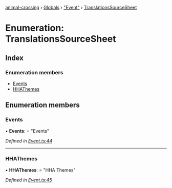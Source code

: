 [animal-crossing](../README.md) › [Globals](../globals.md) › ["Event"](../modules/_event_.md) › [TranslationsSourceSheet](_event_.translationssourcesheet.md)

# Enumeration: TranslationsSourceSheet

## Index

### Enumeration members

* [Events](_event_.translationssourcesheet.md#events)
* [HHAThemes](_event_.translationssourcesheet.md#hhathemes)

## Enumeration members

###  Events

• **Events**: = "Events"

*Defined in [Event.ts:44](https://github.com/Norviah/animal-crossing/blob/0da76a6/module/types/Event.ts#L44)*

___

###  HHAThemes

• **HHAThemes**: = "HHA Themes"

*Defined in [Event.ts:45](https://github.com/Norviah/animal-crossing/blob/0da76a6/module/types/Event.ts#L45)*
